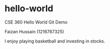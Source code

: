 # hello-world

CSE 360 Hello World Git Demo

Faizan Hussain (1216787325)

I enjoy playing basketball and investing in stocks.
